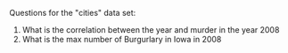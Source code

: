 Questions for the "cities" data set:

1. What is the correlation between the year and murder in the year 2008
2. What is the max number of Burgurlary in Iowa in 2008
